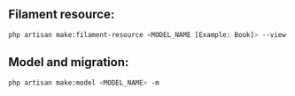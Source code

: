 ## Filament resource:
```sh
php artisan make:filament-resource <MODEL_NAME [Example: Book]> --view
```

## Model and migration:
```sh
php artisan make:model <MODEL_NAME> -m
```